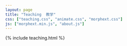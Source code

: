 ```yaml
---
layout: page
title: "Teaching  教学"
css: ["teaching.css", "animate.css", "morphext.css"]
js: ["morphext.min.js", "about.js"]
---
```

{% include teaching.html %}

